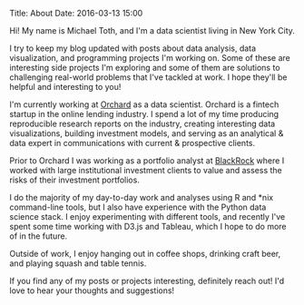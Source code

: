 Title: About
Date: 2016-03-13 15:00

Hi! My name is Michael Toth, and I'm a data scientist living in New York City.

I try to keep my blog updated with posts about data analysis, data visualization, and programming projects I'm working on. Some of these are interesting side projects I'm exploring and some of them are solutions to challenging real-world problems that I've tackled at work. I hope they'll be helpful and interesting to you!

I'm currently working at [Orchard](https://www.orchardplatform.com) as a data scientist. Orchard is a fintech startup in the online lending industry. I spend a lot of my time producing reproducible research reports on the industry, creating interesting data visualizations, building investment models, and serving as an analytical & data expert in communications with current & prospective clients.

Prior to Orchard I was working as a portfolio analyst at [BlackRock](https://www.blackrock.com) where I worked with large institutional investment clients to value and assess the risks of their investment portfolios.

I do the majority of my day-to-day work and analyses using R and *nix command-line tools, but I also have experience with the Python data science stack. I enjoy experimenting with different tools, and recently I've spent some time working with D3.js and Tableau, which I hope to do more of in the future.  

Outside of work, I enjoy hanging out in coffee shops, drinking craft beer, and playing squash and table tennis.

If you find any of my posts or projects interesting, definitely reach out! I'd love to hear your thoughts and suggestions!
